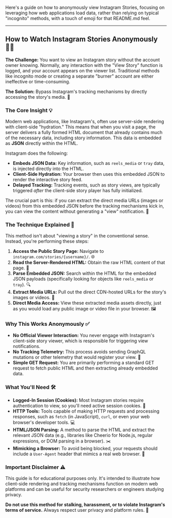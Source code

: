 Here's a guide on how to anonymously view Instagram Stories, focusing on leveraging how web applications load data, rather than relying on typical "incognito" methods, with a touch of emoji for that README.md feel.

---

## How to Watch Instagram Stories Anonymously 🕵️‍♀️

**The Challenge:** You want to view an Instagram story without the account owner knowing. Normally, any interaction with the "View Story" function is logged, and your account appears on the viewer list. Traditional methods like incognito mode or creating a separate "burner" account are either ineffective or time-consuming.

**The Solution:** Bypass Instagram's tracking mechanisms by directly accessing the story's media. 🚀

### The Core Insight 💡

Modern web applications, like Instagram's, often use server-side rendering with client-side "hydration." This means that when you visit a page, the server delivers a fully formed HTML document that already contains much of the necessary data, including story information. This data is embedded as **JSON** directly within the HTML.

Instagram does the following:

* **Embeds JSON Data:** Key information, such as `reels_media` or `tray` data, is injected directly into the HTML.
* **Client-Side Hydration:** Your browser then uses this embedded JSON to render the interactive story feed.
* **Delayed Tracking:** Tracking events, such as story views, are typically triggered *after* the client-side story player has fully initialized.

The crucial part is this: if you can extract the direct media URLs (images or videos) from this embedded JSON before the tracking mechanisms kick in, you can view the content without generating a "view" notification. 🎉

### The Technique Explained 🧪

This method isn't about "viewing a story" in the conventional sense. Instead, you're performing these steps:

1.  **Access the Public Story Page:** Navigate to `instagram.com/stories/{username}/`. 🌐
2.  **Read the Server-Rendered HTML:** Obtain the raw HTML content of that page. 📖
3.  **Parse Embedded JSON:** Search within the HTML for the embedded JSON payloads (specifically looking for objects like `reels_media` or `tray`). 🔍
4.  **Extract Media URLs:** Pull out the direct CDN-hosted URLs for the story's images or videos. 🔗
5.  **Direct Media Access:** View these extracted media assets directly, just as you would load any public image or video file in your browser. 🖼️

### Why This Works Anonymously ✅

* **No Official Viewer Interaction:** You never engage with Instagram's client-side story viewer, which is responsible for triggering view notifications.
* **No Tracking Telemetry:** This process avoids sending GraphQL mutations or other telemetry that would register your view. 🚫
* **Simple GET Request:** You are primarily performing a standard GET request to fetch public HTML and then extracting already embedded data.

### What You'll Need 🛠️

* **Logged-In Session (Cookies):** Most Instagram stories require authentication to view, so you'll need active session cookies. 🍪
* **HTTP Tools:** Tools capable of making HTTP requests and processing responses, such as `fetch` (in JavaScript), `curl`, or even your web browser's developer tools. 💻
* **HTML/JSON Parsing:** A method to parse the HTML and extract the relevant JSON data (e.g., libraries like Cheerio for Node.js, regular expressions, or DOM parsing in a browser). ✂️
* **Mimicking a Browser:** To avoid being blocked, your requests should include a `User-Agent` header that mimics a real web browser. 👻

### Important Disclaimer ⚠️

This guide is for educational purposes only. It's intended to illustrate how client-side rendering and tracking mechanisms function on modern web platforms and can be useful for security researchers or engineers studying privacy.

**Do not use this method for stalking, harassment, or to violate Instagram's terms of service.** Always respect user privacy and platform rules. 🙏
